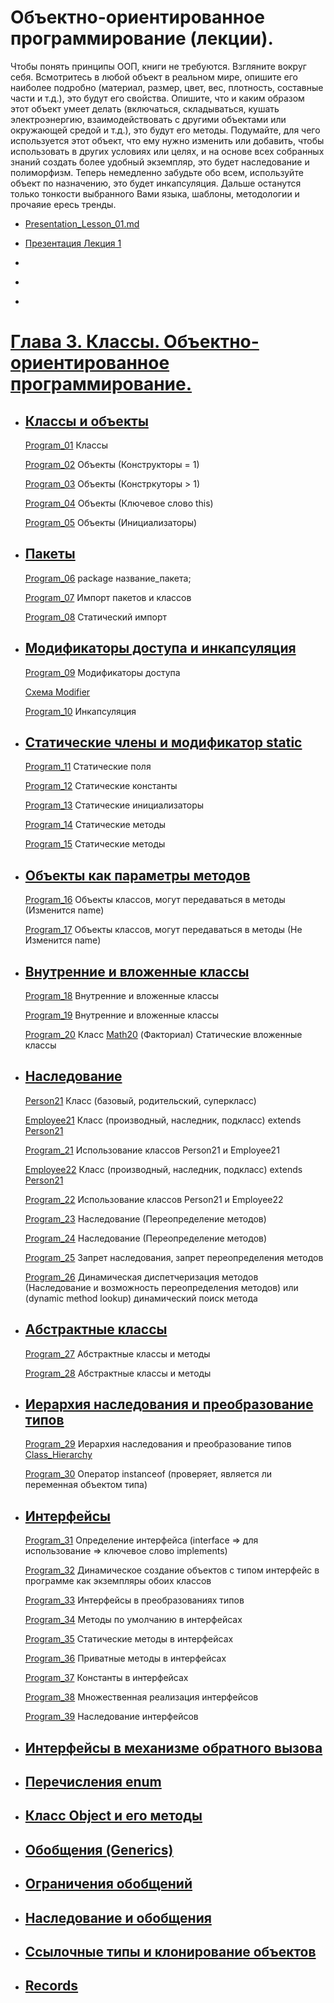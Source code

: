 # Объектно-ориентированное программирование (лекции).

Чтобы понять принципы ООП, книги не требуются. Взгляните вокруг себя. Всмотритесь в любой объект в реальном мире, опишите его наиболее подробно (материал, размер, цвет, вес, плотность, составные части и т.д.), это будут его свойства. Опишите, что и каким образом этот объект умеет делать (включаться, складываться, кушать электроэнергию, взаимодействовать с другими объектами или окружающей средой и т.д.), это будут его методы. Подумайте, для чего используется этот объект, что ему нужно изменить или добавить, чтобы использовать в других условиях или целях, и на основе всех собранных знаний создать более удобный экземпляр, это будет наследование и полиморфизм. Теперь немедленно забудьте обо всем, используйте объект по назначению, это будет инкапсуляция. Дальше останутся только тонкости выбранного Вами языка, шаблоны, методологии и прочаяие ересь тренды.

-   [Presentation_Lesson_01.md](/src/Lesson_01/Presentation_Lesson_01.md)

-   [Презентация Лекция 1](https://drive.google.com/file/d/1gY4M4rShrSXk5BOMn2ypgggLddZ_3EUi/view?usp=drive_link)

-   []()

-   []()

-   []()

# [Глава 3. Классы. Объектно-ориентированное программирование.](https://metanit.com/java/tutorial/3.1.php)

-   ## [Классы и объекты](https://metanit.com/java/tutorial/3.1.php)

    [Program_01](/src/Terms_Code/Program_01.java) Классы

    [Program_02](/src/Terms_Code/Program_02.java) Объекты (Конструкторы = 1)

    [Program_03](/src/Terms_Code/Program_03.java) Объекты (Констркуторы > 1)

    [Program_04](/src/Terms_Code/Program_04.java) Объекты (Ключевое слово this)

    [Program_05](/src/Terms_Code/Program_05.java) Объекты (Инициализаторы)

-   ## [Пакеты](https://metanit.com/java/tutorial/3.2.php)

    [Program_06](/src/Terms_Code/study/Program_06.java) package название_пакета;

    [Program_07](/src/Terms_Code/study/Program_07.java) Импорт пакетов и классов

    [Program_08](/src/Terms_Code/study/Program_08.java) Статический импорт

-   ## [Модификаторы доступа и инкапсуляция](https://metanit.com/java/tutorial/3.3.php)

    [Program_09](/src/Terms_Code/Program_09.java) Модификаторы доступа

    [Схема Modifier](/src/Terms_Code/Modifier.png)

    [Program_10](/src/Terms_Code/Program_10.java) Инкапсуляция

-   ## [Статические члены и модификатор static](https://metanit.com/java/tutorial/3.4.php)

    [Program_11](/src/Terms_Code/Program_11.java) Статические поля

    [Program_12](/src/Terms_Code/Program_12.java) Статические константы

    [Program_13](/src/Terms_Code/Program_13.java) Статические инициализаторы

    [Program_14](/src/Terms_Code/Program_14.java) Статические методы

    [Program_15](/src/Terms_Code/Program_15.java) Статические методы

-   ## [Объекты как параметры методов](https://metanit.com/java/tutorial/3.14.php)

    [Program_16](/src/Terms_Code/Program_16.java) Объекты классов, могут передаваться в методы (Изменится name)

    [Program_17](/src/Terms_Code/Program_17.java) Объекты классов, могут передаваться в методы (Не Изменится name)

-   ## [Внутренние и вложенные классы](https://metanit.com/java/tutorial/3.12.php)

    [Program_18](/src/Terms_Code/Program_18.java) Внутренние и вложенные классы

    [Program_19](/src/Terms_Code/Program_19.java) Внутренние и вложенные классы

    [Program_20](/src/Terms_Code/Program_20.java) Класс [Math20](/src/Terms_Code/Math20.java) (Факториал) Статические вложенные классы

-   ## [Наследование](https://metanit.com/java/tutorial/3.5.php)

    [Person21](/src/Terms_Code/Person21.java) Класс (базовый, родительский, суперкласс)

    [Employee21](/src/Terms_Code/Employee21.java) Класс (производный, наследник, подкласс) extends [Person21](/src/Terms_Code/Person21.java)

    [Program_21](/src/Terms_Code/Program_21.java) Использование классов Person21 и Employee21

    [Employee22](/src/Terms_Code/Employee22.java) Класс (производный, наследник, подкласс) extends [Person21](/src/Terms_Code/Person21.java)

    [Program_22](/src/Terms_Code/Program_22.java) Использование классов Person21 и Employee22

    [Program_23](/src/Terms_Code/Program_23.java) Наследование (Переопределение методов)

    [Program_24](/src/Terms_Code/Program_24.java) Наследование (Переопределение методов)

    [Program_25](/src/Terms_Code/Program_25.java) Запрет наследования, запрет переопределения методов

    [Program_26](/src/Terms_Code/Program_26.java) Динамическая диспетчеризация методов (Наследование и возможность переопределения методов) или (dynamic method lookup) динамический поиск метода

-   ## [Абстрактные классы](https://metanit.com/java/tutorial/3.6.php)

    [Program_27](/src/Terms_Code/Program_27.java) Абстрактные классы и методы

    [Program_28](/src/Terms_Code/Program_28.java) Абстрактные классы и методы

-   ## [Иерархия наследования и преобразование типов](https://metanit.com/java/tutorial/3.10.php)

    [Program_29](/src/Terms_Code/Program_29.java) Иерархия наследования и преобразование типов
    [Сlass_Hierarchy](/src/Terms_Code/Сlass_Hierarchy.png)

    [Program_30](/src/Terms_Code/Program_30.java) Оператор instanceof (проверяет, является ли переменная объектом типа)

-   ## [Интерфейсы](https://metanit.com/java/tutorial/3.7.php)

    [Program_31](/src/Terms_Code/Program_31.java) Определение интерфейса (interface => для использование => ключевое слово implements)

    [Program_32](/src/Terms_Code/Program_32.java) Динамическое создание объектов с типом интерфейс в программе как экземпляры обоих классов

    [Program_33](/src/Terms_Code/Program_33.java) Интерфейсы в преобразованиях типов

    [Program_34](/src/Terms_Code/Program_34.java) Методы по умолчанию в интерфейсах

    [Program_35](/src/Terms_Code/Program_35.java) Статические методы в интерфейсах

    [Program_36](/src/Terms_Code/Program_36.java) Приватные методы в интерфейсах

    [Program_37](/src/Terms_Code/Program_37.java) Константы в интерфейсах

    [Program_38](/src/Terms_Code/Program_38.java) Множественная реализация интерфейсов

    [Program_39](/src/Terms_Code/Program_39.java) Наследование интерфейсов

-   ## [Интерфейсы в механизме обратного вызова](https://metanit.com/java/tutorial/3.16.php)

-   ## [Перечисления enum](https://metanit.com/java/tutorial/3.8.php)

-   ## [Класс Object и его методы](https://metanit.com/java/tutorial/3.9.php)

-   ## [Обобщения (Generics)](https://metanit.com/java/tutorial/3.11.php)

-   ## [Ограничения обобщений](https://metanit.com/java/tutorial/3.17.php)

-   ## [Наследование и обобщения](https://metanit.com/java/tutorial/3.15.php)

-   ## [Ссылочные типы и клонирование объектов](https://metanit.com/java/tutorial/3.13.php)

-   ## [Records](https://metanit.com/java/tutorial/3.18.php)
